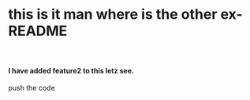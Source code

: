 # this is it man where is the other ex-README
<br>
<h4>I have added feature2 to this letz see.</h4>
<p>push the code</p>